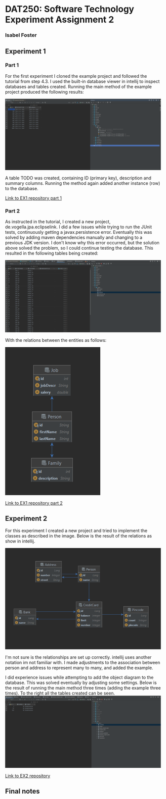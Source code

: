 # DAT250: Software Technology Experiment Assignment 2
### Isabel Foster 

## Experiment 1 
### Part 1
For the first experiment I cloned the example project and followed the tutorial from step 4.3. 
I used the built-in database viewer in intellij to inspect databases and tables created. 
Running the main method of the example project produced the following results:

![image](pictures/ex2/picture2.1.png)

A table TODO was created, containing ID (primary key), description and summary columns. Running the method again 
added another instance (row) to the database. 

[Link to EX1 repository part 1](https://github.com/IsaFoster/dat250-jpa-example)

### Part 2
As instructed in the tutorial, I created a new project, de.vogella.jpa.eclipselink. 
I did a few issues while trying to run the JUnit tests, continuously getting a javax.persistence error. 
Eventually this was solved by adding maven dependencies manually and changing to a previous JDK version.
I don't know why this error occurred, but the solution above solved the problem, so I could continue testing the 
database. 
This resulted in the following tables being created:

![image](pictures/ex2/picture2.3.png)

With the relations between the entities as follows: 

![image](pictures/ex2/picture2.2.png)

[Link to EX1 repository part 2](https://github.com/IsaFoster/de.vogella.jpa.eclipselink)

## Experiment 2 

For this experiment I created a new project and tried to implement the classes as described in the image. 
Below is the result of the relations as show in intellij. 

![image](pictures/ex2/picture2.4.png)

I'm not sure is the relationships are set up correctly. intellij uses another notation im not
familiar with. I made adjustments to the association between person and address to represent 
many to many, and added the example.

I did experience issues while attempting to add the object diagram to the database. This was solved 
eventually by adjusting some settings. 
Below is the result of running the main method three times (adding the example three times). 
To the right all the tables created can be seen. 
![image](pictures/ex2/picture2.5.png)

[Link to EX2 repository](https://github.com/IsaFoster/Credit_Card_example_JPA)

## Final notes




